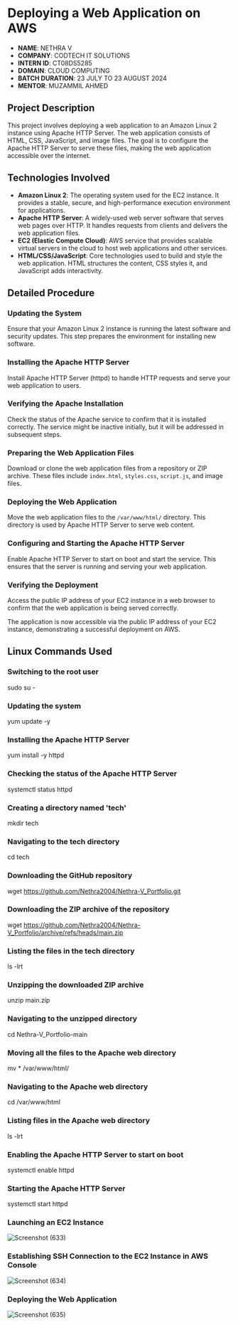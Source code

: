 # Deploying a Web Application on AWS

- **NAME**: NETHRA V
- **COMPANY**: CODTECH IT SOLUTIONS
- **INTERN ID**: CT08DS5285
- **DOMAIN**: CLOUD COMPUTING
- **BATCH DURATION**: 23 JULY TO 23 AUGUST 2024
- **MENTOR**: MUZAMMIL AHMED

## Project Description

This project involves deploying a web application to an Amazon Linux 2 instance using Apache HTTP Server. The web application consists of HTML, CSS, JavaScript, and image files. The goal is to configure the Apache HTTP Server to serve these files, making the web application accessible over the internet.

## Technologies Involved

- **Amazon Linux 2**: The operating system used for the EC2 instance. It provides a stable, secure, and high-performance execution environment for applications.
- **Apache HTTP Server**: A widely-used web server software that serves web pages over HTTP. It handles requests from clients and delivers the web application files.
- **EC2 (Elastic Compute Cloud)**: AWS service that provides scalable virtual servers in the cloud to host web applications and other services.
- **HTML/CSS/JavaScript**: Core technologies used to build and style the web application. HTML structures the content, CSS styles it, and JavaScript adds interactivity.
  
## Detailed Procedure

### Updating the System

Ensure that your Amazon Linux 2 instance is running the latest software and security updates. This step prepares the environment for installing new software.

### Installing the Apache HTTP Server

Install Apache HTTP Server (httpd) to handle HTTP requests and serve your web application to users.

### Verifying the Apache Installation

Check the status of the Apache service to confirm that it is installed correctly. The service might be inactive initially, but it will be addressed in subsequent steps.

### Preparing the Web Application Files

Download or clone the web application files from a repository or ZIP archive. These files include `index.html`, `styles.css`, `script.js`, and image files.

### Deploying the Web Application

Move the web application files to the `/var/www/html/` directory. This directory is used by Apache HTTP Server to serve web content.

### Configuring and Starting the Apache HTTP Server

Enable Apache HTTP Server to start on boot and start the service. This ensures that the server is running and serving your web application.

### Verifying the Deployment

Access the public IP address of your EC2 instance in a web browser to confirm that the web application is being served correctly.

The application is now accessible via the public IP address of your EC2 instance, demonstrating a successful deployment on AWS.

## Linux Commands Used

### Switching to the root user

sudo su -

### Updating the system

yum update -y

### Installing the Apache HTTP Server

yum install -y httpd

### Checking the status of the Apache HTTP Server

systemctl status httpd

### Creating a directory named 'tech'

mkdir tech

### Navigating to the tech directory

cd tech

### Downloading the GitHub repository

wget https://github.com/Nethra2004/Nethra-V_Portfolio.git

### Downloading the ZIP archive of the repository

wget https://github.com/Nethra2004/Nethra-V_Portfolio/archive/refs/heads/main.zip

### Listing the files in the tech directory

ls -lrt

### Unzipping the downloaded ZIP archive

unzip main.zip

### Navigating to the unzipped directory

cd Nethra-V_Portfolio-main

### Moving all the files to the Apache web directory

mv * /var/www/html/

### Navigating to the Apache web directory

cd /var/www/html

### Listing files in the Apache web directory

ls -lrt

### Enabling the Apache HTTP Server to start on boot

systemctl enable httpd

### Starting the Apache HTTP Server

systemctl start httpd


### Launching an EC2 Instance

![Screenshot (633)](https://github.com/user-attachments/assets/53a6bf0b-c704-421b-8d4e-9d78b9dd922f)

### Establishing SSH Connection to the EC2 Instance in AWS Console

![Screenshot (634)](https://github.com/user-attachments/assets/6f6f55d8-8ca2-4e50-a3ee-09336700c79a)

### Deploying the Web Application

![Screenshot (635)](https://github.com/user-attachments/assets/ca501fe5-7d34-4e11-82d2-8f9c769f94af)



